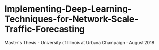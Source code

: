 # Implementing-Deep-Learning-Techniques-for-Network-Scale-Traffic-Forecasting
Master's Thesis - University of Illinois at Urbana Champaign - August 2018
